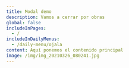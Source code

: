 ```yaml
---
title: Modal demo
description: Vamos a cerrar por obras
global: false
includeInPages:
  - /
includeInDailyMenus:
  - /daily-menu/ojala
content: Aquí ponemos el contenido principal
image: /img/img_20210326_080241.jpg
---
```

